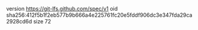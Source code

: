 version https://git-lfs.github.com/spec/v1
oid sha256:412f5b1f2eb577b9b666a4e225761fc20e5fddf906dc3e347fda29ca2928cd6d
size 72
